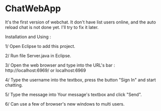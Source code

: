 # ChatWebApp
It's the first version of webchat. It don't have list users online, and the auto reload chat is not done yet. I'll try to fix it later.

Installation and Using :

1/ Open Eclipse to add this project.

2/ Run file Server.java in Eclipse.

3/ Open the web browser and type into the URL's bar : 
	http://localhost:6969/ 
or
	localhost:6969
	
4/ Type the username into the textbox, press the button "Sign In" and start chatting.

5/ Type the message into Your message's textbox and click "Send".

6/ Can use a few of browser's new windows to multi users.
